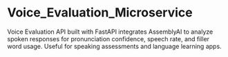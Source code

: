 # Voice_Evaluation_Microservice
Voice Evaluation API built with FastAPI integrates AssemblyAI to analyze spoken responses for pronunciation confidence, speech rate, and filler word usage. Useful for speaking assessments and language learning apps.

